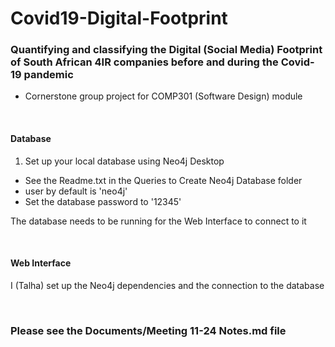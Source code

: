 # Covid19-Digital-Footprint
### Quantifying and classifying the Digital (Social Media) Footprint of South African 4IR companies before and during the Covid-19 pandemic
- Cornerstone group project for COMP301 (Software Design) module

<br>

#### Database
1. Set up your local database using Neo4j Desktop
  - See the Readme.txt in the Queries to  Create Neo4j Database folder
  - user by default is 'neo4j'
  - Set the database password to '12345'
  
The database needs to be running for the Web Interface to connect to it

<br>

#### Web Interface
I (Talha) set up the Neo4j dependencies and the connection to the database

<br>

### Please see the Documents/Meeting 11-24 Notes.md file 
